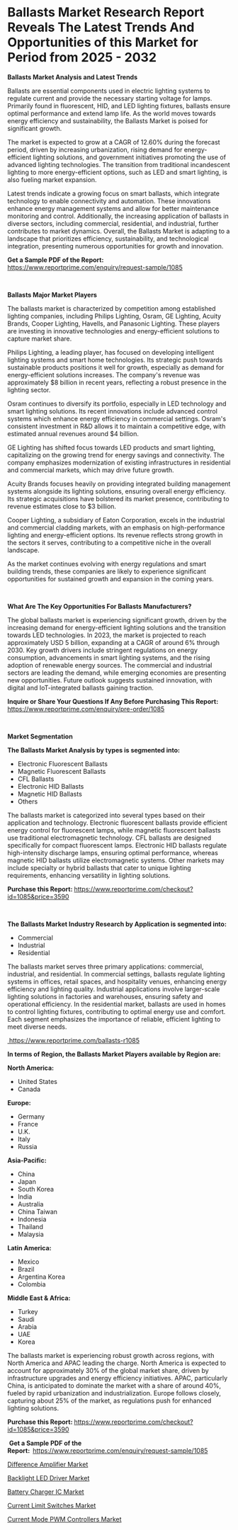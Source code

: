 <p><h1>Ballasts Market Research Report Reveals The Latest Trends And Opportunities of this Market for Period from 2025 - 2032</h1></p><p><strong>Ballasts Market Analysis and Latest Trends</strong></p>
<p><p>Ballasts are essential components used in electric lighting systems to regulate current and provide the necessary starting voltage for lamps. Primarily found in fluorescent, HID, and LED lighting fixtures, ballasts ensure optimal performance and extend lamp life. As the world moves towards energy efficiency and sustainability, the Ballasts Market is poised for significant growth.</p><p>The market is expected to grow at a CAGR of 12.60% during the forecast period, driven by increasing urbanization, rising demand for energy-efficient lighting solutions, and government initiatives promoting the use of advanced lighting technologies. The transition from traditional incandescent lighting to more energy-efficient options, such as LED and smart lighting, is also fueling market expansion. </p><p>Latest trends indicate a growing focus on smart ballasts, which integrate technology to enable connectivity and automation. These innovations enhance energy management systems and allow for better maintenance monitoring and control. Additionally, the increasing application of ballasts in diverse sectors, including commercial, residential, and industrial, further contributes to market dynamics. Overall, the Ballasts Market is adapting to a landscape that prioritizes efficiency, sustainability, and technological integration, presenting numerous opportunities for growth and innovation.</p></p>
<p><strong>Get a Sample PDF of the Report:&nbsp;</strong> <a href="https://www.reportprime.com/enquiry/request-sample/1085?utm_campaign=1159&utm_medium=2&utm_source=Github&utm_content=ia&utm_term=18032025&utm_id=ballasts">https://www.reportprime.com/enquiry/request-sample/1085</a></p>
<p>&nbsp;</p>
<p><strong>Ballasts Major Market Players</strong></p>
<p><p>The ballasts market is characterized by competition among established lighting companies, including Philips Lighting, Osram, GE Lighting, Acuity Brands, Cooper Lighting, Havells, and Panasonic Lighting. These players are investing in innovative technologies and energy-efficient solutions to capture market share.</p><p>Philips Lighting, a leading player, has focused on developing intelligent lighting systems and smart home technologies. Its strategic push towards sustainable products positions it well for growth, especially as demand for energy-efficient solutions increases. The company's revenue was approximately $8 billion in recent years, reflecting a robust presence in the lighting sector.</p><p>Osram continues to diversify its portfolio, especially in LED technology and smart lighting solutions. Its recent innovations include advanced control systems which enhance energy efficiency in commercial settings. Osram's consistent investment in R&D allows it to maintain a competitive edge, with estimated annual revenues around $4 billion.</p><p>GE Lighting has shifted focus towards LED products and smart lighting, capitalizing on the growing trend for energy savings and connectivity. The company emphasizes modernization of existing infrastructures in residential and commercial markets, which may drive future growth.</p><p>Acuity Brands focuses heavily on providing integrated building management systems alongside its lighting solutions, ensuring overall energy efficiency. Its strategic acquisitions have bolstered its market presence, contributing to revenue estimates close to $3 billion.</p><p>Cooper Lighting, a subsidiary of Eaton Corporation, excels in the industrial and commercial cladding markets, with an emphasis on high-performance lighting and energy-efficient options. Its revenue reflects strong growth in the sectors it serves, contributing to a competitive niche in the overall landscape.</p><p>As the market continues evolving with energy regulations and smart building trends, these companies are likely to experience significant opportunities for sustained growth and expansion in the coming years.</p></p>
<p>&nbsp;</p>
<p><strong>What Are The Key Opportunities For Ballasts Manufacturers?</strong></p>
<p><p>The global ballasts market is experiencing significant growth, driven by the increasing demand for energy-efficient lighting solutions and the transition towards LED technologies. In 2023, the market is projected to reach approximately USD 5 billion, expanding at a CAGR of around 6% through 2030. Key growth drivers include stringent regulations on energy consumption, advancements in smart lighting systems, and the rising adoption of renewable energy sources. The commercial and industrial sectors are leading the demand, while emerging economies are presenting new opportunities. Future outlook suggests sustained innovation, with digital and IoT-integrated ballasts gaining traction.</p></p>
<p><strong>Inquire or Share Your Questions If Any Before Purchasing This Report:</strong> <a href="https://www.reportprime.com/enquiry/pre-order/1085?utm_campaign=1159&utm_medium=2&utm_source=Github&utm_content=ia&utm_term=18032025&utm_id=ballasts">https://www.reportprime.com/enquiry/pre-order/1085</a></p>
<p>&nbsp;</p>
<p><strong>Market Segmentation</strong></p>
<p><strong>The Ballasts Market Analysis by types is segmented into:</strong></p>
<p><ul><li>Electronic Fluorescent Ballasts</li><li>Magnetic Fluorescent Ballasts</li><li>CFL Ballasts</li><li>Electronic HID Ballasts</li><li>Magnetic HID Ballasts</li><li>Others</li></ul></p>
<p><p>The ballasts market is categorized into several types based on their application and technology. Electronic fluorescent ballasts provide efficient energy control for fluorescent lamps, while magnetic fluorescent ballasts use traditional electromagnetic technology. CFL ballasts are designed specifically for compact fluorescent lamps. Electronic HID ballasts regulate high-intensity discharge lamps, ensuring optimal performance, whereas magnetic HID ballasts utilize electromagnetic systems. Other markets may include specialty or hybrid ballasts that cater to unique lighting requirements, enhancing versatility in lighting solutions.</p></p>
<p><strong>Purchase this Report:&nbsp;</strong><a href="https://www.reportprime.com/checkout?id=1085&price=3590&utm_campaign=1159&utm_medium=2&utm_source=Github&utm_content=ia&utm_term=18032025&utm_id=ballasts">https://www.reportprime.com/checkout?id=1085&price=3590</a></p>
<p>&nbsp;</p>
<p><strong>The Ballasts Market Industry Research by Application is segmented into:</strong></p>
<p><ul><li>Commercial</li><li>Industrial</li><li>Residential</li></ul></p>
<p><p>The ballasts market serves three primary applications: commercial, industrial, and residential. In commercial settings, ballasts regulate lighting systems in offices, retail spaces, and hospitality venues, enhancing energy efficiency and lighting quality. Industrial applications involve larger-scale lighting solutions in factories and warehouses, ensuring safety and operational efficiency. In the residential market, ballasts are used in homes to control lighting fixtures, contributing to optimal energy use and comfort. Each segment emphasizes the importance of reliable, efficient lighting to meet diverse needs.</p></p>
<p><a href="https://www.reportprime.com/ballasts-r1085?utm_campaign=1159&utm_medium=2&utm_source=Github&utm_content=ia&utm_term=18032025&utm_id=ballasts">&nbsp;https://www.reportprime.com/ballasts-r1085</a></p>
<p><strong>In terms of Region, the Ballasts Market Players available by Region are:</strong></p>
<p>
    <p> <strong> North America: </strong>
        <ul>
            <li>United States</li>
            <li>Canada</li>
        </ul>
        </p> 
    <p> <strong> Europe: </strong>
        <ul>
            <li>Germany</li>
            <li>France</li>
            <li>U.K.</li>
            <li>Italy</li>
            <li>Russia</li>
        </ul>
        </p> 
    <p> <strong> Asia-Pacific: </strong>
        <ul>
            <li>China</li>
            <li>Japan</li>
            <li>South Korea</li>
            <li>India</li>
            <li>Australia</li>
            <li>China Taiwan</li>
            <li>Indonesia</li>
            <li>Thailand</li>
            <li>Malaysia</li>
        </ul>
        </p> 
    <p> <strong> Latin America: </strong>
        <ul>
            <li>Mexico</li>
            <li>Brazil</li>
            <li>Argentina Korea</li>
            <li>Colombia</li>
        </ul>
        </p> 
    <p> <strong> Middle East & Africa: </strong>
        <ul>
            <li>Turkey</li>
            <li>Saudi</li>
            <li>Arabia</li>
            <li>UAE</li>
            <li>Korea</li>
        </ul>
    </p>
    </p>
<p><p>The ballasts market is experiencing robust growth across regions, with North America and APAC leading the charge. North America is expected to account for approximately 30% of the global market share, driven by infrastructure upgrades and energy efficiency initiatives. APAC, particularly China, is anticipated to dominate the market with a share of around 40%, fueled by rapid urbanization and industrialization. Europe follows closely, capturing about 25% of the market, as regulations push for enhanced lighting solutions.</p></p>
<p><strong>Purchase this Report: </strong><a href="https://www.reportprime.com/checkout?id=1085&price=3590&utm_campaign=1159&utm_medium=2&utm_source=Github&utm_content=ia&utm_term=18032025&utm_id=ballasts">https://www.reportprime.com/checkout?id=1085&price=3590</a></p>
<p>&nbsp;<strong>Get a Sample PDF of the Report:&nbsp;&nbsp;</strong><a href="https://www.reportprime.com/enquiry/request-sample/1085?utm_campaign=1159&utm_medium=2&utm_source=Github&utm_content=ia&utm_term=18032025&utm_id=ballasts">https://www.reportprime.com/enquiry/request-sample/1085</a></p>
<p><strong></strong></p>
<p><p><a href="https://github.com/sivyerloucks/Market-Research-Report-List-1/blob/main/difference-amplifier-market.md?utm_campaign=1159&utm_medium=2&utm_source=Github&utm_content=ia&utm_term=18032025&utm_id=ballasts">Difference Amplifier Market</a></p><p><a href="https://github.com/rwanjamiul/Market-Research-Report-List-1/blob/main/backlight-led-driver-market.md?utm_campaign=1159&utm_medium=2&utm_source=Github&utm_content=ia&utm_term=18032025&utm_id=ballasts">Backlight LED Driver Market</a></p><p><a href="https://github.com/tamerlgwilt/Market-Research-Report-List-1/blob/main/battery-charger-ic-market.md?utm_campaign=1159&utm_medium=2&utm_source=Github&utm_content=ia&utm_term=18032025&utm_id=ballasts">Battery Charger IC Market</a></p><p><a href="https://github.com/safatabhee/Market-Research-Report-List-1/blob/main/current-limit-switches-market.md?utm_campaign=1159&utm_medium=2&utm_source=Github&utm_content=ia&utm_term=18032025&utm_id=ballasts">Current Limit Switches Market</a></p><p><a href="https://github.com/resiebustin/Market-Research-Report-List-1/blob/main/current-mode-pwm-controllers-market.md?utm_campaign=1159&utm_medium=2&utm_source=Github&utm_content=ia&utm_term=18032025&utm_id=ballasts">Current Mode PWM Controllers Market</a></p></p>
